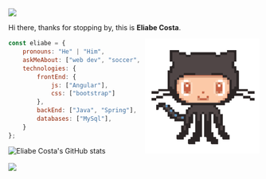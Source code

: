 <img align='center' src="https://user-images.githubusercontent.com/78875464/122656555-f6412800-d131-11eb-8ee0-f467a7d3ae11.png" width="930">



Hi there, thanks for stopping by, this is **Eliabe Costa**.

<img align='right' src="https://raw.githubusercontent.com/iCharlesZ/FigureBed/master/img/octocat.gif" width="230">

```javascript
const eliabe = {
    pronouns: "He" | "Him",
    askMeAbout: ["web dev", "soccer", "game"],
    technologies: {
        frontEnd: {
            js: ["Angular"],
            css: ["bootstrap"]
        },
        backEnd: ["Java", "Spring"],
        databases: ["MySql"],
    }
};
```

![Eliabe Costa's GitHub stats](https://github-readme-stats.vercel.app/api?username=elicost4&theme=dark&show_icons=true)

<img align='center' src='https://i.imgur.com/Fx8HdTG.png)' width="930">

<!--
**elicost4/elicost4** is a ✨ _special_ ✨ repository because its `README.md` (this file) appears on your GitHub profile.

Here are some ideas to get you started:

- 🔭 I’m currently working on ...
- 🌱 I’m currently learning ...
- 👯 I’m looking to collaborate on ...
- 🤔 I’m looking for help with ...
- 💬 Ask me about ...
- 📫 How to reach me: ...
- 😄 Pronouns: ...
- ⚡ Fun fact: ...
-->
